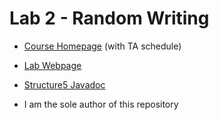 # Lab 2 - Random Writing
 * [Course Homepage](https://williams-cs.github.io/cs136s22-www/) (with TA schedule)
 * [Lab Webpage](https://williams-cs.github.io/cs136s22-www/assets/labs/lab2/wordgen.html)
 * [Structure5 Javadoc](http://www.cs.williams.edu/~bailey/JavaStructures/doc/structure5/index.html)

 * I am the sole author of this repository
